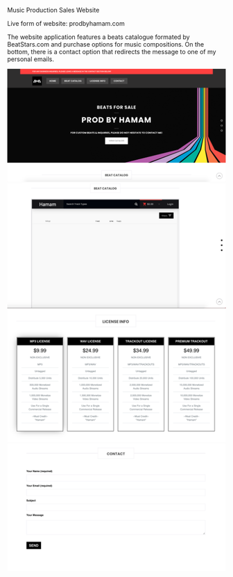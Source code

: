 Music Production Sales Website

Live form of website: prodbyhamam.com

The website application features a beats catalogue formated by BeatStars.com and purchase options for music compositions. On the bottom, there is a contact option
that redirects the message to one of my personal emails. 



![](images/prodbyhamam1.png)
![](images/prodbyhamam2.png)
![](images/prodbyhamam3.png)
![](images/prodbyhamam4.png)
